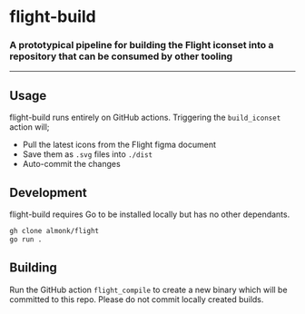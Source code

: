 # flight-build

### A prototypical pipeline for building the Flight iconset into a repository that can be consumed by other tooling

---

## Usage

flight-build runs entirely on GitHub actions. Triggering the `build_iconset` action will;

* Pull the latest icons from the Flight figma document
* Save them as `.svg` files into `./dist`
* Auto-commit the changes

## Development

flight-build requires Go to be installed locally but has no other dependants.

```bash
gh clone almonk/flight
go run .
```

## Building

Run the GitHub action `flight_compile` to create a new binary which will be committed to this repo. Please do not commit locally created builds.